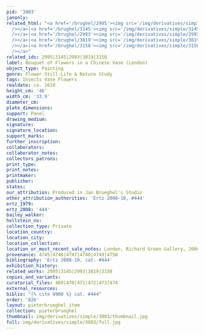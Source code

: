 ```yaml
---
pid: '3803'
janonly: 
related_html: "<a href='/brughel/2995'><img src='/img/derivatives/simple/2995/thumbnail.jpg'
  /></a>|<a href='/brughel/3145'><img src='/img/derivatives/simple/3145/thumbnail.jpg'
  /></a>|<a href='/brughel/2993'><img src='/img/derivatives/simple/2993/thumbnail.jpg'
  /></a>|<a href='/brughel/3819'><img src='/img/derivatives/simple/3819/thumbnail.jpg'
  /></a>|<a href='/brughel/3158'><img src='/img/derivatives/simple/3158/thumbnail.jpg'
  /></a>"
related_ids: 2995|3145|2993|3819|3158
label: Bouquet of Flowers in a Chinese Vase (London)
object_type: Painting
genre: Flower Still-Life & Nature Study
tags: Insects Vase Flowers
realdate: ca. 1610
height_cm: '46'
width_cm: '33.9'
diameter_cm: 
plate_dimensions: 
support: Panel
drawing_medium: 
signature: 
signature_location: 
support_marks: 
further_inscription: 
collaborators: 
collaborator_notes: 
collectors_patrons: 
print_type: 
print_notes: 
printmaker: 
publisher: 
states: 
our_attribution: Produced in Jan Brueghel's Studio
other_attribution_authorities: 'Ertz 2008-10, #444'
ertz_1979: 
ertz_2008: '444'
bailey_walker: 
hollstein_no: 
collection_type: Private
location_country: 
location_city: 
location_collection: 
location_or_most_recent_sale_notes: London, Richard Green Gallery, 2006
provenance: 4745|4746|4747|4748|4749|4750
bibliography: 'Ertz 2008-10, cat. #444'
exhibition_history: 
related_works: 2995|3145|2993|3819|3158
copies_and_variants: 
curatorial_files: 469|470|471|472|473|474
external_resources: 
biblio: "{% cite 8900 %} cat. #444"
order: '826'
layout: pieterbrueghel_item
collection: pieterbrueghel
thumbnail: img/derivatives/simple/3803/thumbnail.jpg
full: img/derivatives/simple/3803/full.jpg
---
```

